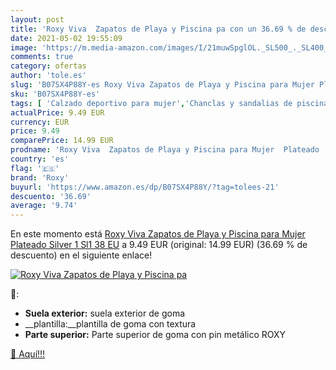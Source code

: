 ```yaml
---
layout: post
title: 'Roxy Viva  Zapatos de Playa y Piscina pa con un 36.69 % de descuento'
date: 2021-05-02 19:55:09
image: 'https://m.media-amazon.com/images/I/21muwSpglOL._SL500_._SL400_.jpg'
comments: true
category: ofertas
author: 'tole.es'
slug: 'B07SX4P88Y-es Roxy Viva Zapatos de Playa y Piscina para Mujer Plateado...'
sku: 'B07SX4P88Y-es'
tags: [ 'Calzado deportivo para mujer','Chanclas y sandalias de piscina para mujer','Zapatillas y calzado deportivo para mujer','Zapatos','Zapatos para mujer','Zapatos y complementos','roxy','zapatos', ]
actualPrice: 9.49 EUR
currency: EUR
price: 9.49
comparePrice: 14.99 EUR
prodname: 'Roxy Viva  Zapatos de Playa y Piscina para Mujer  Plateado  Silver 1 Sl1   38 EU'
country: 'es'
flag: '🇪🇸'
brand: 'Roxy'
buyurl: 'https://www.amazon.es/dp/B07SX4P88Y/?tag=tolees-21'
descuento: '36.69'
average: '9.74'
---
```


En este momento está [Roxy Viva  Zapatos de Playa y Piscina para Mujer  Plateado  Silver 1 Sl1   38 EU](https://www.amazon.es/dp/B07SX4P88Y/?tag=tolees-21) a 9.49 EUR (original: 14.99 EUR) (36.69 %  de descuento) en el siguiente enlace!

[![Roxy Viva  Zapatos de Playa y Piscina pa](https://m.media-amazon.com/images/I/21muwSpglOL._SL500_._SL400_.jpg)](https://www.amazon.es/dp/B07SX4P88Y/?tag=tolees-21)

🔎:

- __Suela exterior:__ suela exterior de goma
- __plantilla:__plantilla de goma con textura
- __Parte superior:__ Parte superior de goma con pin metálico ROXY

[🛒 Aquí!!!](https://www.amazon.es/dp/B07SX4P88Y/?tag=tolees-21)
